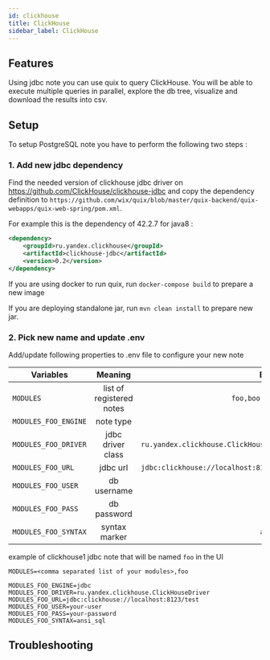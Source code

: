 ```yaml
---
id: clickhouse
title: ClickHouse
sidebar_label: ClickHouse
---
```


## Features
Using jdbc note you can use quix to query ClickHouse. You will be able to execute multiple queries in parallel, explore the db tree, visualize and download the results into csv.


## Setup
To setup PostgreSQL note you have to perform the following two steps :

### 1. Add new jdbc dependency
Find the needed version of clickhouse jdbc driver on https://github.com/ClickHouse/clickhouse-jdbc and copy the dependency definition to `https://github.com/wix/quix/blob/master/quix-backend/quix-webapps/quix-web-spring/pom.xml`.

For example this is the dependency of 42.2.7 for java8 : 
```xml
<dependency>
    <groupId>ru.yandex.clickhouse</groupId>
    <artifactId>clickhouse-jdbc</artifactId>
    <version>0.2</version>
</dependency>
```

If you are using docker to run quix, run `docker-compose build` to prepare a new image

If you are deploying standalone jar, run `mvn clean install` to prepare new jar. 

### 2. Pick new name and update .env

Add/update following properties to .env file to configure your new note    

| Variables        | Meaning           | Example  |
| ------------- |:-------------:| -----:|
| `MODULES`      | list of registered notes | `foo,boo,prod,qa` |
| `MODULES_FOO_ENGINE`      | note type | `jdbc` |
| `MODULES_FOO_DRIVER` | jdbc driver class      |   `ru.yandex.clickhouse.ClickHouseDriver` |
| `MODULES_FOO_URL` | jdbc url      |   `jdbc:clickhouse://localhost:8123/test` |
| `MODULES_FOO_USER` | db username      |   `user` |
| `MODULES_FOO_PASS` | db password      |   `pass` |
| `MODULES_FOO_SYNTAX` | syntax marker      |   `ansi_sql` |


example of clickhouse1 jdbc note that will be named `foo` in the UI

```properties
MODULES=<comma separated list of your modules>,foo

MODULES_FOO_ENGINE=jdbc
MODULES_FOO_DRIVER=ru.yandex.clickhouse.ClickHouseDriver
MODULES_FOO_URL=jdbc:clickhouse://localhost:8123/test
MODULES_FOO_USER=your-user
MODULES_FOO_PASS=your-password
MODULES_FOO_SYNTAX=ansi_sql
```

## Troubleshooting